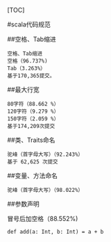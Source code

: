 [TOC]

#scala代码规范

##空格、Tab缩进

	空格、Tab缩进
	空格（96.737%)
	Tab（3.263%）
	基于170,365提交。

##最大行宽

	80字符（88.662 %）
	120字符（9.279 %）
	150字符（2.059 %）
	基于174,209次提交

##类、Traits命名
	
	驼峰（首字母大写）（92.243%）
	基于 62,625 次提交

##变量、方法命名
	
	驼峰（首字母大写）（98.022%）

##参数声明

冒号后加空格（88.552%)  

	def add(a: Int, b: Int) = a + b
